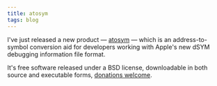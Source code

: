 ```yaml
---
title: atosym
tags: blog
---
```


I've just released a new product — [atosym](http://wincent.com/a/products/atosym/) — which is an address-to-symbol conversion aid for developers working with Apple's new dSYM debugging information file format.

It's free software released under a BSD license, downloadable in both source and executable forms, [donations welcome](https://www.paypal.com/xclick/business=win@wincent.com&item_name=atosym+donation&no_note=1&currency_code=EUR).
